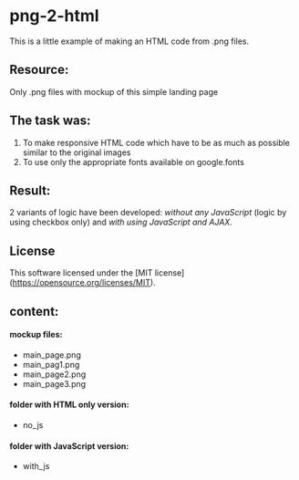 png-2-html
==========
This is a little example of making an HTML code from .png files.

Resource:
---------
Only .png files with mockup of this simple landing page

The task was:
-------------
1. To make responsive HTML code which have to be as much as possible similar to the original images
2. To use only the appropriate fonts available on google.fonts 

Result:
-------
2 variants of logic have been developed: _without any JavaScript_ (logic by using checkbox only) and _with using 
JavaScript and AJAX_.

License
-------
This software licensed under the [MIT license] (https://opensource.org/licenses/MIT).

content:
-------
#### mockup files:
* main_page.png
* main_pag1.png
* main_page2.png
* main_page3.png

#### folder with HTML only version:
* no_js

#### folder with JavaScript version:
* with_js
